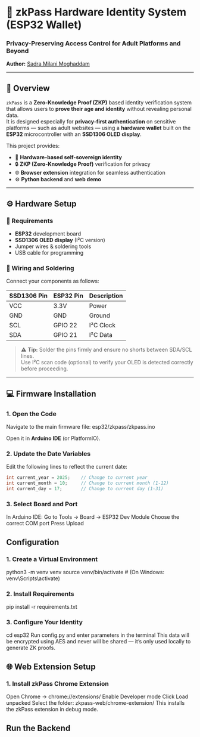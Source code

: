 # 🔐 zkPass Hardware Identity System (ESP32 Wallet)

### Privacy-Preserving Access Control for Adult Platforms and Beyond  
**Author:** [Sadra Milani Moghaddam](https://sadramilani.ir)

---

## 🧠 Overview

`zkPass` is a **Zero-Knowledge Proof (ZKP)** based identity verification system that allows users to **prove their age and identity** without revealing personal data.  
It is designed especially for **privacy-first authentication** on sensitive platforms — such as adult websites — using a **hardware wallet** built on the **ESP32** microcontroller with an **SSD1306 OLED display**.

This project provides:
- 🪪 **Hardware-based self-sovereign identity**
- 🔒 **ZKP (Zero-Knowledge Proof)** verification for privacy
- 🌐 **Browser extension** integration for seamless authentication
- ⚙️ **Python backend** and **web demo**

---

## ⚙️ Hardware Setup

### 🧰 Requirements
- **ESP32** development board  
- **SSD1306 OLED display** (I²C version)  
- Jumper wires & soldering tools  
- USB cable for programming  

### 🔌 Wiring and Soldering
Connect your components as follows:

| SSD1306 Pin | ESP32 Pin | Description         |
|--------------|------------|--------------------|
| VCC          | 3.3V       | Power              |
| GND          | GND        | Ground             |
| SCL          | GPIO 22    | I²C Clock          |
| SDA          | GPIO 21    | I²C Data           |

> ⚠️ **Tip:** Solder the pins firmly and ensure no shorts between SDA/SCL lines.  
> Use I²C scan code (optional) to verify your OLED is detected correctly before proceeding.

---

## 💻 Firmware Installation

### 1. Open the Code
Navigate to the main firmware file:
esp32/zkpass/zkpass.ino

Open it in **Arduino IDE** (or PlatformIO).

### 2. Update the Date Variables
Edit the following lines to reflect the current date:

```cpp
int current_year = 2025;    // Change to current year
int current_month = 10;     // Change to current month (1-12)
int current_day = 17;       // Change to current day (1-31)
```

### 3. Select Board and Port
In Arduino IDE:
Go to Tools → Board → ESP32 Dev Module
Choose the correct COM port
Press Upload

## Configuration

### 1. Create a Virtual Environment
python3 -m venv venv
source venv/bin/activate    # (On Windows: venv\Scripts\activate)

### 2. Install Requirements
pip install -r requirements.txt

### 3. Configure Your Identity
cd esp32
Run config.py and enter parameters in the terminal
This data will be encrypted using AES and never will be shared — it’s only used locally to generate ZK proofs.

## 🌐 Web Extension Setup

### 1. Install zkPass Chrome Extension
Open Chrome → chrome://extensions/
Enable Developer mode
Click Load unpacked
Select the folder:
zkpass-web/chrome-extension/
This installs the zkPass extension in debug mode.

## Run the Backend